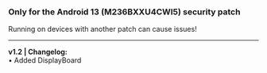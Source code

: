 ### Only for the Android 13 (M236BXXU4CWI5) security patch
Running on devices with another patch can cause issues!

---
<b>v1.2 | Changelog:</b>
<br/>• Added DisplayBoard
